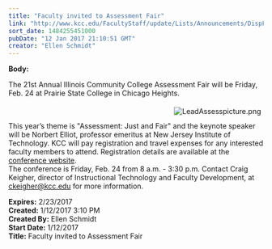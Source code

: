 ```yaml
---
title: "Faculty invited to Assessment Fair"
link: "http://www.kcc.edu/FacultyStaff/update/Lists/Announcements/DispForm.aspx?ID=2364"
sort_date: 1484255451000
pubDate: "12 Jan 2017 21:10:51 GMT"
creator: "Ellen Schmidt"
---
```


<div><b>Body:</b> <div class="ExternalClass89ABF393DA6C4BDFBDF5B8BD5A260C7F"><p>​The 21st Annual Illinois Community College Assessment Fair will be Friday, Feb. 24 at Prairie State College in Chicago Heights.</p>
<p><img alt="LeadAssesspicture.png" src="/FacultyStaff/update/Documents/LeadAssesspicture.png" style="vertical-align:auto;float:right;margin:5px" /><br /><br />This year’s theme is &quot;Assessment: Just and Fair&quot; and the keynote speaker will be Norbert Elliot, professor emeritus at New Jersey Institute of Technology. KCC will pay registration and travel expenses for any interested faculty members to attend. Registration details are available at the <a href="http://prairiestate.edu/academics/assessment-fair.aspx">conference website</a>.<br />The conference is Friday, Feb. 24 from 8 a.m. - 3:30 p.m. Contact Craig Keigher, director of Instructional Technology and Faculty Development, at <a href="mailto:ckeigher@kcc.edu">ckeigher@kcc.edu</a> for more information.</p></div></div>
<div><b>Expires:</b> 2/23/2017</div>
<div><b>Created:</b> 1/12/2017 3:10 PM</div>
<div><b>Created By:</b> Ellen Schmidt</div>
<div><b>Start Date:</b> 1/12/2017</div>
<div><b>Title:</b> Faculty invited to Assessment Fair</div>
